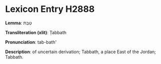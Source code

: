 # Lexicon Entry H2888

**Lemma**: טַבַּת

**Transliteration (xlit)**: Ṭabbath

**Pronunciation**: tab-bath'

**Description**:
of uncertain derivation; Tabbath, a place East of the Jordan; Tabbath.
